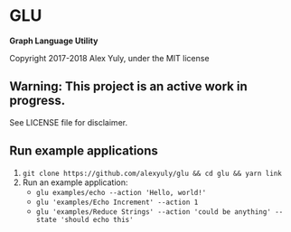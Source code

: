 # GLU

**Graph Language Utility**

Copyright 2017-2018 Alex Yuly, under the MIT license

## Warning: This project is an active work in progress.

See LICENSE file for disclaimer.

## Run example applications

1) `git clone https://github.com/alexyuly/glu && cd glu && yarn link`
2) Run an example application:
    - `glu examples/echo --action 'Hello, world!'`
    - `glu 'examples/Echo Increment' --action 1`
    - `glu 'examples/Reduce Strings' --action 'could be anything' --state 'should echo this'`
